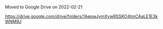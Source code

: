 Moved to Google Drive on 2022-02-21

https://drive.google.com/drive/folders/1AepwJymXywRSSKO4tmCAaLE1E3kWNM9J
